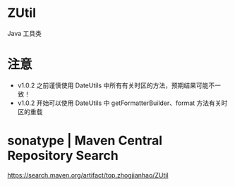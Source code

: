 # ZUtil

Java 工具类

# 注意

* v1.0.2 之前谨慎使用 DateUtils 中所有有关时区的方法，预期结果可能不一致！
* v1.0.2 开始可以使用 DateUtils 中 getFormatterBuilder、format 方法有关时区的重载

# sonatype | Maven Central Repository Search

https://search.maven.org/artifact/top.zhogjianhao/ZUtil
